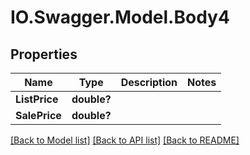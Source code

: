 # IO.Swagger.Model.Body4
## Properties

Name | Type | Description | Notes
------------ | ------------- | ------------- | -------------
**ListPrice** | **double?** |  | 
**SalePrice** | **double?** |  | 

[[Back to Model list]](../README.md#documentation-for-models) [[Back to API list]](../README.md#documentation-for-api-endpoints) [[Back to README]](../README.md)

